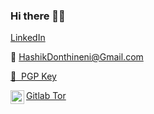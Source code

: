 
### Hi there  👋🏽

[LinkedIn](https://www.linkedin.com/in/hashikdonthineni/)

📮 HashikDonthineni@Gmail.com 

[🔑 &nbsp;PGP Key](https://raw.githubusercontent.com/Hashik-Donthineni/Hashik-Donthineni/master/public.gpg)

<a href="https://gitlab.torproject.org/HashikD">
<img  align="left"  height="22px" src="https://upload.wikimedia.org/wikipedia/commons/thumb/8/8b/Orbot-logo.svg/1200px-Orbot-logo.svg.png"/>Gitlab Tor </a>
